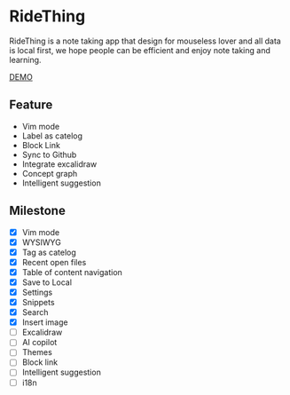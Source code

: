 # RideThing
RideThing is a note taking app that design for mouseless lover and all data is local first, we hope people can be efficient and enjoy note taking and learning.

[DEMO](https://thunder-web.vercel.app/)

## Feature
* Vim mode
* Label as catelog
* Block Link
* Sync to Github
* Integrate excalidraw
* Concept graph
* Intelligent suggestion
 
 ## Milestone
- [x] Vim mode
- [x] WYSIWYG
- [x] Tag as catelog
- [x] Recent open files
- [x] Table of content navigation
- [x] Save to Local
- [x] Settings
- [x] Snippets
- [x] Search
- [x] Insert image
- [ ] Excalidraw
- [ ] AI copilot
- [ ] Themes
- [ ] Block link
- [ ] Intelligent suggestion
- [ ] i18n
